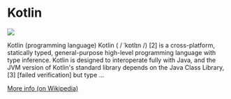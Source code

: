 
# Kotlin  
![](https://www.tiobe.com/wp-content/themes/tiobe/tiobe-index/images/Kotlin.png)



Kotlin (programming language) Kotlin ( / ˈkɒtlɪn /) [2] is a cross-platform, statically typed, general-purpose high-level programming language with type inference. Kotlin is designed to interoperate fully with Java, and the JVM version of Kotlin's standard library depends on the Java Class Library, [3] [failed verification] but type ...

[More info (on Wikipedia)](https://en.wikipedia.org/wiki/Kotlin_(programming_language))
